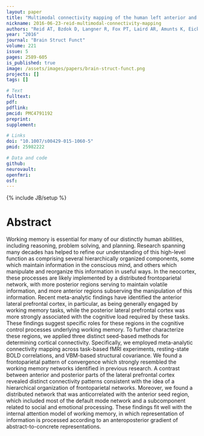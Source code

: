```yaml
---
layout: paper
title: "Multimodal connectivity mapping of the human left anterior and posterior lateral prefrontal cortex."
nickname: 2016-06-23-reid-multimodal-connectivity-mapping
authors: "Reid AT, Bzdok D, Langner R, Fox PT, Laird AR, Amunts K, Eickhoff SB, Eickhoff CR"
year: "2016"
journal: "Brain Struct Funct"
volume: 221
issue: 5
pages: 2589-605
is_published: true
image: /assets/images/papers/brain-struct-funct.png
projects: []
tags: []

# Text
fulltext:
pdf:
pdflink:
pmcid: PMC4791192
preprint:
supplement:

# Links
doi: "10.1007/s00429-015-1060-5"
pmid: 25982222

# Data and code
github:
neurovault:
openfmri:
osf:
---
```

{% include JB/setup %}

# Abstract

Working memory is essential for many of our distinctly human abilities, including reasoning, problem solving, and planning. Research spanning many decades has helped to refine our understanding of this high-level function as comprising several hierarchically organized components, some which maintain information in the conscious mind, and others which manipulate and reorganize this information in useful ways. In the neocortex, these processes are likely implemented by a distributed frontoparietal network, with more posterior regions serving to maintain volatile information, and more anterior regions subserving the manipulation of this information. Recent meta-analytic findings have identified the anterior lateral prefrontal cortex, in particular, as being generally engaged by working memory tasks, while the posterior lateral prefrontal cortex was more strongly associated with the cognitive load required by these tasks. These findings suggest specific roles for these regions in the cognitive control processes underlying working memory. To further characterize these regions, we applied three distinct seed-based methods for determining cortical connectivity. Specifically, we employed meta-analytic connectivity mapping across task-based fMRI experiments, resting-state BOLD correlations, and VBM-based structural covariance. We found a frontoparietal pattern of convergence which strongly resembled the working memory networks identified in previous research. A contrast between anterior and posterior parts of the lateral prefrontal cortex revealed distinct connectivity patterns consistent with the idea of a hierarchical organization of frontoparietal networks. Moreover, we found a distributed network that was anticorrelated with the anterior seed region, which included most of the default mode network and a subcomponent related to social and emotional processing. These findings fit well with the internal attention model of working memory, in which representation of information is processed according to an anteroposterior gradient of abstract-to-concrete representations.

